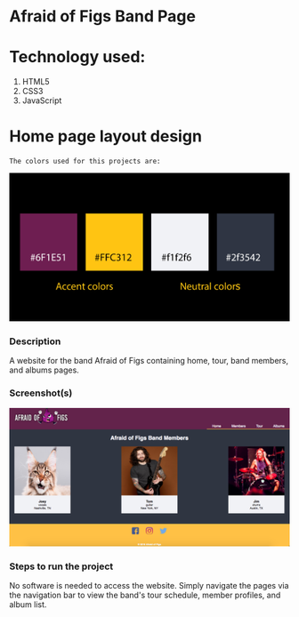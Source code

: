 # Afraid of Figs Band Page

# Technology used:
1. HTML5
2. CSS3
3. JavaScript

# Home page layout design
````
The colors used for this projects are:
````
<img src="https://github.com/nss-evening-cohort-8/bandz-afraid-of-figs/blob/master/img/colors.jpg">


### Description
A website for the band Afraid of Figs containing home, tour, band members, and albums pages.

### Screenshot(s)

<img src="https://github.com/nss-evening-cohort-8/bandz-afraid-of-figs/blob/master/img/Screen-Shot-members-page.png">

  

### Steps to run the project
No software is needed to access the website. Simply navigate the pages via the navigation bar to view the band's tour schedule, member profiles, and album list.

